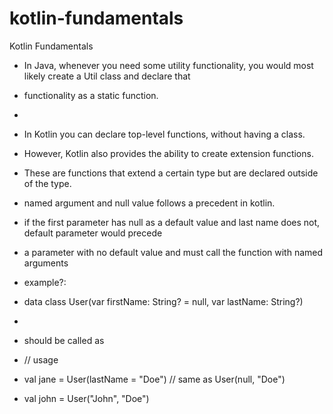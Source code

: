 # kotlin-fundamentals
Kotlin Fundamentals 



* In Java, whenever you need some utility functionality, you would most likely create a Util class and declare that
* functionality as a static function.
*
* In Kotlin you can declare top-level functions, without having a class.
* However, Kotlin also provides the ability to create extension functions.
* These are functions that extend a certain type but are declared outside of the type.


* named argument and null value follows a precedent in kotlin.
* if the first parameter has null as a default value and last name does not, default parameter would precede
* a parameter with no default value and must call the function with named arguments
* example?\:
* data class User(var firstName: String? = null, var lastName: String?)
*
* should be called as
* // usage
* val jane = User(lastName = "Doe") // same as User(null, "Doe")
* val john = User("John", "Doe")

